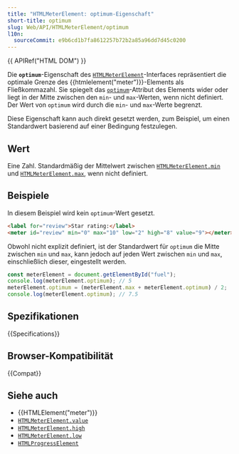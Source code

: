 ```yaml
---
title: "HTMLMeterElement: optimum-Eigenschaft"
short-title: optimum
slug: Web/API/HTMLMeterElement/optimum
l10n:
  sourceCommit: e9b6cd1b7fa8612257b72b2a85a96dd7d45c0200
---
```


{{ APIRef("HTML DOM") }}

Die **`optimum`**-Eigenschaft des [`HTMLMeterElement`](/de/docs/Web/API/HTMLMeterElement)-Interfaces repräsentiert die optimale Grenze des {{htmlelement("meter")}}-Elements als Fließkommazahl. Sie spiegelt das [`optimum`](/de/docs/Web/HTML/Reference/Elements/meter#optimum)-Attribut des Elements wider oder liegt in der Mitte zwischen den `min`- und `max`-Werten, wenn nicht definiert. Der Wert von `optimum` wird durch die `min`- und `max`-Werte begrenzt.

Diese Eigenschaft kann auch direkt gesetzt werden, zum Beispiel, um einen Standardwert basierend auf einer Bedingung festzulegen.

## Wert

Eine Zahl. Standardmäßig der Mittelwert zwischen [`HTMLMeterElement.min`](/de/docs/Web/API/HTMLMeterElement/min) und [`HTMLMeterElement.max`](/de/docs/Web/API/HTMLMeterElement/max), wenn nicht definiert.

## Beispiele

In diesem Beispiel wird kein `optimum`-Wert gesetzt.

```html
<label for="review">Star rating:</label>
<meter id="review" min="0" max="10" low="2" high="8" value="9"></meter>
```

Obwohl nicht explizit definiert, ist der Standardwert für `optimum` die Mitte zwischen `min` und `max`, kann jedoch auf jeden Wert zwischen `min` und `max`, einschließlich dieser, eingestellt werden.

```js
const meterElement = document.getElementById("fuel");
console.log(meterElement.optimum); // 5
meterElement.optimum = (meterElement.max + meterElement.optimum) / 2;
console.log(meterElement.optimum); // 7.5
```

## Spezifikationen

{{Specifications}}

## Browser-Kompatibilität

{{Compat}}

## Siehe auch

- {{HTMLElement("meter")}}
- [`HTMLMeterElement.value`](/de/docs/Web/API/HTMLMeterElement/value)
- [`HTMLMeterElement.high`](/de/docs/Web/API/HTMLMeterElement/high)
- [`HTMLMeterElement.low`](/de/docs/Web/API/HTMLMeterElement/low)
- [`HTMLProgressElement`](/de/docs/Web/API/HTMLProgressElement)
